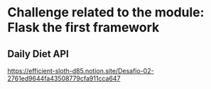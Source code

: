 # Challenge related to the module: Flask the first framework

## Daily Diet API

<https://efficient-sloth-d85.notion.site/Desafio-02-2761ed9644fa43508779cfa911cca647>
